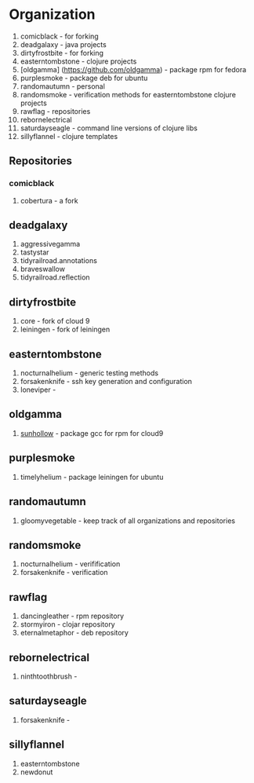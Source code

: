 # Organization

1. comicblack - for forking
2. deadgalaxy - java projects
3. dirtyfrostbite - for forking
4. easterntombstone - clojure projects
4. [oldgamma] (https://github.com/oldgamma) - package rpm for fedora
5. purplesmoke - package deb for ubuntu
6. randomautumn - personal
7. randomsmoke - verification methods for easterntombstone clojure projects
8. rawflag - repositories
9. rebornelectrical
10. saturdayseagle - command line versions of clojure libs
11. sillyflannel - clojure templates

## Repositories

### comicblack
1. cobertura - a fork

## deadgalaxy
1. aggressivegamma
2. tastystar
3. tidyrailroad.annotations
4. braveswallow
5. tidyrailroad.reflection

## dirtyfrostbite
1. core - fork of cloud 9
2. leiningen - fork of leiningen

## easterntombstone
1. nocturnalhelium - generic testing methods
2. forsakenknife - ssh key generation and configuration
3. loneviper -

## oldgamma
1. [sunhollow](https://github.com/oldgamma/sunhollow) - package gcc for rpm for cloud9

## purplesmoke
1. timelyhelium - package leiningen for ubuntu

## randomautumn
1. gloomyvegetable - keep track of all organizations and repositories

## randomsmoke
1. nocturnalhelium - verifification
2. forsakenknife - verification

## rawflag
1. dancingleather - rpm repository
2. stormyiron - clojar repository
3. eternalmetaphor - deb repository

## rebornelectrical
1. ninthtoothbrush -

## saturdayseagle
1. forsakenknife - 

## sillyflannel
1. easterntombstone
2. newdonut